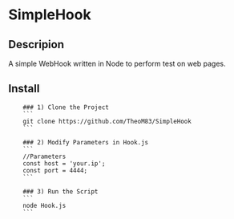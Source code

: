 # SimpleHook


## Descripion
A simple WebHook written in Node to perform test on web pages.

## Install
        ### 1) Clone the Project
        ```
        git clone https://github.com/TheoM83/SimpleHook
        ```
        
        ### 2) Modify Parameters in Hook.js
        ```
        //Parameters
        const host = 'your.ip';
        const port = 4444;
        ```
        
        ### 3) Run the Script
        ```
        node Hook.js
        ```
        
        
